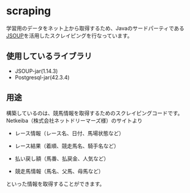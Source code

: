 # scraping

学習用のデータをネット上から取得するため、Javaのサードパーティである[JSOUP](https://jsoup.org/download)を活用したスクレイピングを行なっています。

## 使用しているライブラリ

* JSOUP-jar(1.14.3)
* Postgresql-jar(42.3.4)

## 用途

構築しているのは、競馬情報を取得するためのスクレイピングコードです。Netkeiba（株式会社ネットドリーマーズ様）のサイトより

* レース情報（レース名、日付、馬場状態など）

* レース結果（着順、競走馬名、騎手名など）

* 払い戻し額（馬番、払戻金、人気など）

* 競走馬情報（馬名、父馬、母馬など）

といった情報を取得することができます。


